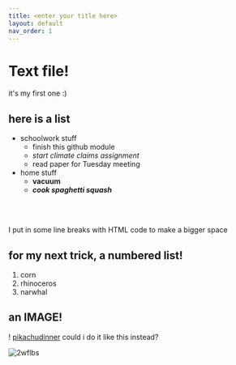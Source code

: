 ```yaml
---
title: <enter your title here>
layout: default
nav_order: 1
---
```

  
  # Text file!  
  it's my first one :)
  
  ## here is a list
  - schoolwork stuff
    - finish this github module
    - *start climate claims assignment*
    - read paper for Tuesday meeting
  - home stuff
    - **vacuum**
    - ***cook spaghetti squash***
  
  <br>
  <br>
  
  I put in some line breaks with HTML code to make a bigger space

  ## for my next trick, a numbered list!
  1. corn
  2. rhinoceros
  3. narwhal 
  
  ## an IMAGE!
  ! [pikachudinner](https://i.imgflip.com/2wflbs.jpg)
  could i do it like this instead?
  
![2wflbs](https://user-images.githubusercontent.com/116389960/197358932-b0e4c3c7-1de5-4d0b-a359-c96c01d27367.jpg)
